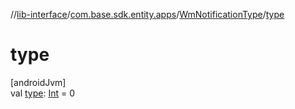 //[lib-interface](../../../index.md)/[com.base.sdk.entity.apps](../index.md)/[WmNotificationType](index.md)/[type](type.md)

# type

[androidJvm]\
val [type](type.md): [Int](https://kotlinlang.org/api/latest/jvm/stdlib/kotlin/-int/index.html) = 0
